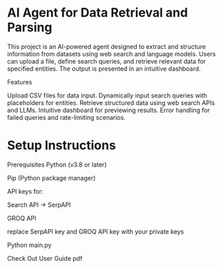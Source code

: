 # AI Agent for Data Retrieval and Parsing

This project is an AI-powered agent designed to extract and structure information from datasets using web search and language models. Users can upload a file, define search queries, and retrieve relevant data for specified entities. The output is presented in an intuitive dashboard.



Features

Upload CSV files for data input.
Dynamically input search queries with placeholders for entities.
Retrieve structured data using web search APIs and LLMs.
Intuitive dashboard for previewing results.
Error handling for failed queries and rate-limiting scenarios.


# Setup Instructions
Prerequisites
Python (v3.8 or later)

Pip (Python package manager)

API keys for:

Search API -> SerpAPI

GROQ API

replace SerpAPI key and 
GROQ API key with your private keys

Python main.py

Check Out User Guide pdf 

